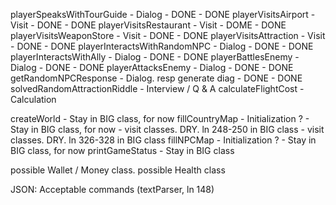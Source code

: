 playerSpeaksWithTourGuide - Dialog  - DONE - DONE
playerVisitsAirport - Visit     - DONE - DONE
playerVisitsRestaurant - Visit  - DOME - DONE
playerVisitsWeaponStore - Visit - DONE - DONE
playerVisitsAttraction - Visit  - DONE - DONE
playerInteractsWithRandomNPC - Dialog   - DONE - DONE
playerInteractsWithAlly - Dialog        - DONE - DONE
playerBattlesEnemy - Dialog             - DONE - DONE
playerAttacksEnemy - Dialog             - DONE - DONE
getRandomNPCResponse - Dialog. resp generate diag - DONE - DONE
solvedRandomAttractionRiddle - Interview / Q & A
calculateFlightCost - Calculation

createWorld - Stay in BIG class, for now
fillCountryMap - Initialization ? - Stay in BIG class, for now
    - visit classes. DRY. ln 248-250 in BIG class
    - visit classes. DRY. ln 326-328 in BIG class
fillNPCMap - Initialization ? - Stay in BIG class, for now
printGameStatus - Stay in BIG class

possible Wallet / Money class.
possible Health class

JSON:
Acceptable commands (textParser, ln 148)
